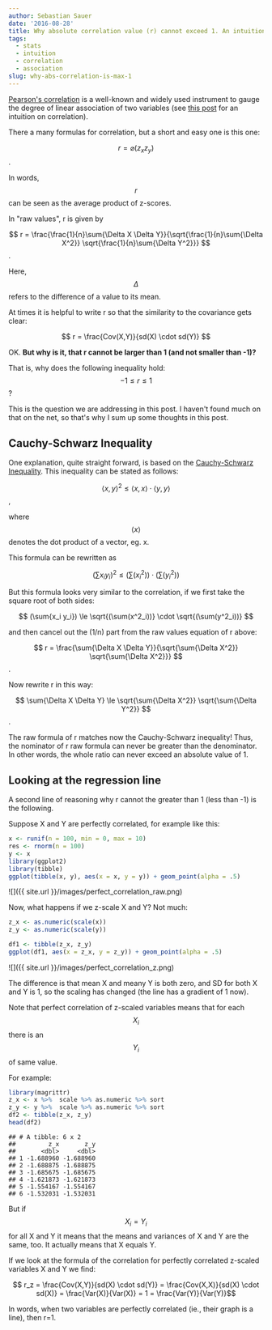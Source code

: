 ```yaml
---
author: Sebastian Sauer
date: '2016-08-28'
title: Why absolute correlation value (r) cannot exceed 1. An intuition.
tags:
  - stats
  - intuition
  - correlation
  - association
slug: why-abs-correlation-is-max-1
---
```


<script src="https://cdn.mathjax.org/mathjax/latest/MathJax.js?config=TeX-AMS-MML_HTMLorMML" type="text/javascript"></script>



[Pearson's correlation](https://en.wikipedia.org/wiki/Pearson_product-moment_correlation_coefficient) is a well-known and widely used instrument to gauge the degree of linear association of two variables (see [this post](https://sebastiansauer.github.io/correlation-intuition/) for an intuition on correlation).

There a many formulas for correlation, but a short and easy one is this one:

$$r = \varnothing(z_x z_y)$$.


In words, $$r$$ can be seen as the average product of z-scores.

In "raw values", r is given by

$$ r = \frac{\frac{1}{n}\sum{\Delta X \Delta Y}}{\sqrt{\frac{1}{n}\sum{\Delta X^2}} \sqrt{\frac{1}{n}\sum{\Delta Y^2}}} $$.

Here, $$\Delta$$ refers to the difference of a value to its mean.


At times it is helpful to write r so that the similarity to the covariance gets clear:

$$ r = \frac{Cov(X,Y)}{sd(X) \cdot sd(Y)} $$


OK. **But why is it, that r cannot be larger than 1 (and not smaller than -1)?**

That is, why does the following inequality hold: $$ -1 \le r \le 1 $$?

This is the question we are addressing in this post. I haven't found much on that on the net, so that's why I sum up some thoughts in this post.

## Cauchy-Schwarz Inequality

One explanation, quite straight forward, is based on the [Cauchy-Schwarz Inequality](https://en.wikipedia.org/wiki/Cauchy%E2%80%93Schwarz_inequality). This inequality can be stated as follows:

$$ {\langle x,y \rangle}^2 \le \langle x,x \rangle \cdot  \langle y,y \rangle $$,

where $$\langle x \rangle $$ denotes the dot product of a vector, eg. x.

This formula can be rewritten as

$$ (\sum{x_i y_i})^2 \le (\sum(x^2_i)) \cdot (\sum(y^2_i)) $$

But this formula looks very similar to the correlation, if we first take the square root of both sides:

$$  (\sum{x_i y_i}) \le \sqrt{(\sum(x^2_i))} \cdot \sqrt{(\sum(y^2_i))} $$

and then cancel out the (1/n) part from the raw values equation of r above:

$$ r = \frac{\sum{\Delta X \Delta Y}}{\sqrt{\sum{\Delta X^2}} \sqrt{\sum{\Delta X^2}}} $$.

Now rewrite r in this way:

$$ \sum{\Delta X \Delta Y} \le \sqrt{\sum{\Delta X^2}} \sqrt{\sum{\Delta Y^2}} $$.

The raw formula of r matches now the Cauchy-Schwarz inequality! Thus, the nominator of r raw formula can never be greater than the denominator. In other words, the whole ratio can never exceed an absolute value of 1.

## Looking at the regression line

A second line of reasoning why r cannot the greater than 1 (less than -1) is the following.

Suppose X and Y are perfectly correlated, for example like this:


```r
x <- runif(n = 100, min = 0, max = 10)
res <- rnorm(n = 100)
y <- x
library(ggplot2)
library(tibble)
ggplot(tibble(x, y), aes(x = x, y = y)) + geom_point(alpha = .5)
```

![]({{ site.url }}/images/perfect_correlation_raw.png)



Now, what happens if we z-scale X and Y? Not much:


```r
z_x <- as.numeric(scale(x))
z_y <- as.numeric(scale(y))

df1 <- tibble(z_x, z_y)
ggplot(df1, aes(x = z_x, y = z_y)) + geom_point(alpha = .5)
```

![]({{ site.url }}/images/perfect_correlation_z.png)

The difference is that mean X and meany Y is both zero, and SD for both X and Y is 1, so the scaling has changed (the line has a gradient of 1 now).

Note that perfect correlation of z-scaled variables means that for each $$ X_i $$ there is an $$ Y_i $$ of same value.

For example:


```r
library(magrittr)
z_x <- x %>%  scale %>% as.numeric %>% sort
z_y <- y %>%  scale %>% as.numeric %>% sort
df2 <- tibble(z_x, z_y)
head(df2)
```

```
## # A tibble: 6 x 2
##         z_x       z_y
##       <dbl>     <dbl>
## 1 -1.688960 -1.688960
## 2 -1.688875 -1.688875
## 3 -1.685675 -1.685675
## 4 -1.621873 -1.621873
## 5 -1.554167 -1.554167
## 6 -1.532031 -1.532031
```


But if $$X_i = Y_i$$ for all X and Y it means that the means and variances of X and Y are the same, too. It actually means that X equals Y.

If we look at the formula of the correlation for perfectly correlated z-scaled variables X and Y we find:

$$ r_z = \frac{Cov(X,Y)}{sd(X) \cdot sd(Y)} = \frac{Cov(X,X)}{sd(X) \cdot sd(X)} =  \frac{Var(X)}{Var(X)} = 1 = \frac{Var(Y)}{Var(Y)}$$

In words, when two variables are perfectly correlated (ie., their graph is a line), then r=1.
